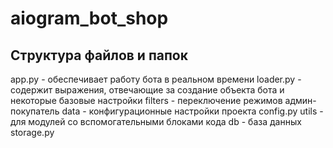 # aiogram_bot_shop

## Структура файлов и папок
app.py - обеспечивает работу бота в реальном времени
loader.py - содержит выражения, отвечающие за создание объекта бота и некоторые базовые настройки
filters - переключение режимов админ-покупатель
data - конфигурационные настройки проекта
    config.py
utils - для модулей со вспомогательными блоками кода
    db - база данных
        storage.py